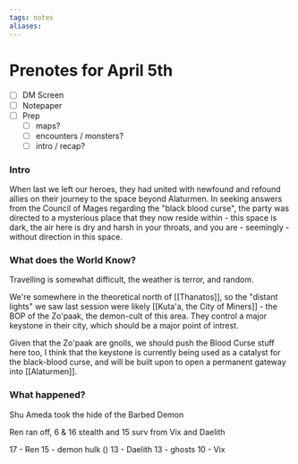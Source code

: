 ```yaml
---
tags: notes
aliases:
---
```


# Prenotes for April 5th
- [ ] DM Screen
- [ ] Notepaper
- [ ] Prep
	- [ ] maps?
	- [ ] encounters / monsters?
	- [ ] intro / recap?

### Intro

When last we left our heroes, they had united with newfound and refound allies on their journey to the space beyond Alaturmen. In seeking answers from the Council of Mages regarding the "black blood curse", the party was directed to a mysterious place that they now reside within - this space is dark, the air here is dry and harsh in your throats, and you are - seemingly - without direction in this space. 

### What does the World Know?

Travelling is somewhat difficult, the weather is terror, and random.

We're somewhere in the theoretical north of [[Thanatos]], so the "distant lights" we saw last session were likely [[Kuta'a, the City of Miners]] - the BOP of the Zo'paak, the demon-cult of this area. They control a major keystone in their city, which should be a major point of intrest.

Given that the Zo'paak are gnolls, we should push the Blood Curse stuff here too, I think that the keystone is currently being used as a catalyst for the black-blood curse, and will be built upon to open a permanent gateway into [[Alaturmen]].


### What happened?

Shu Ameda took the hide of the Barbed Demon

Ren ran off, 6 & 16 stealth and 15 surv from Vix and Daelith

17 - Ren
15 - demon hulk ()
13 - Daelith
13 - ghosts
10 - Vix

